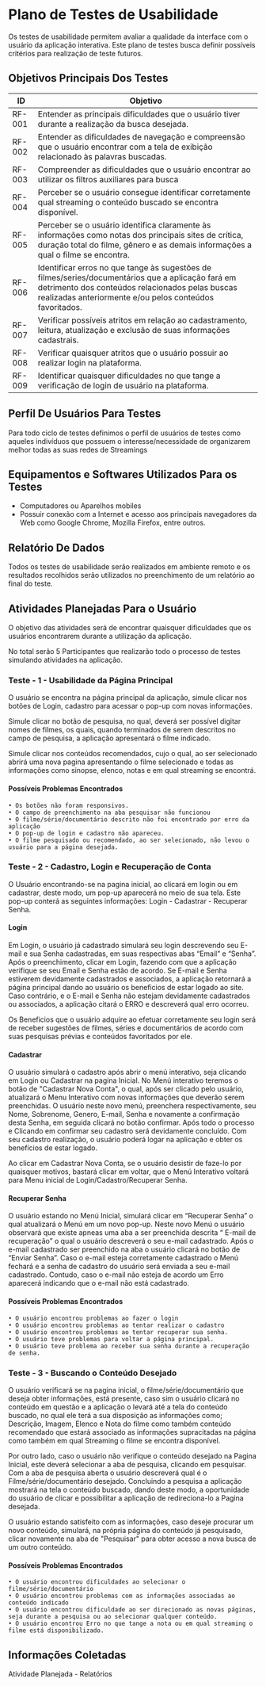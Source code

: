 # Plano de Testes de Usabilidade


Os testes de usabilidade permitem avaliar a qualidade da interface com o usuário da aplicação interativa. Este plano de testes busca definir possíveis critérios para realização de teste futuros.


## Objetivos Principais Dos Testes


|ID    | Objetivo | 
|------|-----------------------------------------|
|RF-001| Entender as principais dificuldades que o usuário tiver durante a realização da busca desejada. |
|RF-002| Entender as dificuldades de navegação e compreensão que o usuário encontrar com a tela de exibição relacionado às palavras buscadas. |
|RF-003| Compreender as dificuldades que o usuário encontrar ao utilizar os filtros auxiliares para busca |
|RF-004| Perceber se o usuário consegue identificar corretamente qual streaming o conteúdo buscado se encontra disponível. |
|RF-005| Perceber se o usuário identifica claramente às informações como notas dos principais sites de crítica, duração total do filme, gênero e as demais informações a qual o filme se encontra. |
|RF-006| Identificar erros no que tange às sugestões de filmes/series/documentários que a aplicação fará em detrimento dos conteúdos relacionados pelas buscas realizadas anteriormente e/ou pelos conteúdos favoritados.  |
|RF-007| Verificar possíveis atritos em relação ao cadastramento, leitura, atualização e exclusão de suas informações cadastrais.  |
|RF-008| Verificar quaisquer atritos que o usuário possuir ao realizar login na plataforma.  |
|RF-009| Identificar quaisquer dificuldades no que tange a verificação de login de usuário na plataforma.  |


## Perfil De Usuários Para Testes


Para todo ciclo de testes definimos o perfil de usuários de testes como aqueles indivíduos que possuem o interesse/necessidade de organizarem melhor todas as suas redes de Streamings


## Equipamentos e Softwares Utilizados Para os Testes


* Computadores ou Aparelhos mobiles
* Possuir conexão com a Internet e acesso aos principais navegadores da Web como Google Chrome, Mozilla Firefox, entre outros.


## Relatório De Dados


Todos os testes de usabilidade serão realizados em ambiente remoto e os resultados recolhidos serão utilizados no preenchimento de um relatório ao final do teste.


## Atividades Planejadas Para o Usuário


O objetivo das atividades será de encontrar quaisquer dificuldades que os usuários encontrarem durante a utilização da aplicação.

No total serão 5 Participantes que realizarão todo o processo de testes simulando atividades na aplicação.


### Teste - 1 - Usabilidade da Página Principal


O usuário se encontra na página principal da aplicação, simule clicar nos botões de Login, cadastro para acessar o pop-up com novas informações.

Simule clicar no botão de pesquisa, no qual, deverá ser possível digitar nomes de filmes, os quais, quando terminados de serem descritos no campo de pesquisa, a aplicação apresentará o filme indicado.

Simule clicar nos conteúdos recomendados, cujo o qual, ao ser selecionado abrirá uma nova pagina apresentando o filme selecionado e todas as informações como sinopse, elenco, notas e em qual streaming se encontrá.


#### Possíveis Problemas Encontrados


    • Os botões não foram responsivos.
    • O campo de preenchimento na aba pesquisar não funcionou 
    • O filme/série/documentário descrito não foi encontrado por erro da aplicação
    • O pop-up de login e cadastro não apareceu.
    • O filme pesquisado ou recomendado, ao ser selecionado, não levou o usuário para a página desejada.


### Teste - 2 - Cadastro, Login e Recuperação de Conta

O Usuário encontrando-se na pagina inicial, ao clicará em login ou em cadastrar, deste modo, um pop-up aparecerá no meio de sua tela. Este pop-up conterá as seguintes informações: Login - Cadastrar - Recuperar Senha.


#### Login 

Em Login, o usuário já cadastrado simulará seu login descrevendo seu E-mail e sua Senha cadastradas, em suas respectivas abas “Email” e “Senha”.  Após o preenchimento, clicar em Login, fazendo com que a aplicação verifique se seu Email e Senha estão de acordo. Se E-mail e Senha estiverem devidamente cadastrados e associados, a aplicação retornará a página principal dando ao usuário os beneficios de estar logado ao site. Caso contrário, e o E-mail e Senha não estejam devidamente cadastrados ou associados, a aplicação citará o ERRO e descreverá qual erro ocorreu.

Os Beneficios que o usuário adquire ao efetuar corretamente seu login será de receber sugestões de filmes, séries e documentários de acordo com suas pesquisas prévias e conteúdos favoritados por ele.


#### Cadastrar

O usuário simulará o cadastro após abrir o menú interativo, seja clicando em Login ou Cadastrar na pagina Inicial. No Menú interativo teremos o botão de "Cadastrar Nova Conta", o qual, após ser clicado pelo usuário, atualizará o Menu Interativo com novas informações que deverão serem preenchidas. O usuário neste novo menú, preenchera respectivamente, seu Nome, Sobrenome, Genero, E-mail, Senha e novamente a confirmação desta Senha, em seguida clicará no botão confirmar. Após todo o processo e Clicando em confirmar seu cadastro será devidamente concluído. Com seu cadastro realização, o usuário poderá logar na aplicação e obter os benefícios de estar logado.

Ao clicar em Cadastrar Nova Conta, se o usuário desistir de faze-lo por quaisquer motivos, bastará clicar em voltar, que o Menú Interativo voltará para Menu inicial de Login/Cadastro/Recuperar Senha.


#### Recuperar Senha

O usuário estando no Menú Inicial, simulará clicar em “Recuperar Senha” o qual atualizará o Menú em um novo pop-up. Neste novo Menú o usuário observará que existe apneas uma aba a ser preenchida descrita “ E-mail de recuperação” o qual o usuário descreverá o seu e-mail cadastrado. Após o e-mail cadastrado ser preenchido na aba o usuário clicará no botão de “Enviar Senha”. Caso o e-mail esteja corretamente cadastrado o Menú fechará e a senha de cadastro do usuário será enviada a seu e-mail cadastrado. Contudo, caso o e-mail não esteja de acordo um Erro aparecerá indicando que o e-mail não está cadastrado.

#### Possíveis Problemas Encontrados

    • O usuário encontrou problemas ao fazer o login
    • O usuário encontrou problemas ao tentar realizar o cadastro
    • O usuário encontrou problemas ao tentar recuperar sua senha.
    • O usuário teve problemas para voltar a página principal.
    • O usuário teve problema ao receber sua senha durante a recuperação de senha.
    
    
### Teste - 3 - Buscando o Conteúdo Desejado

O usuário verificará se na pagina inicial, o filme/série/documentário que deseja obter informações, está presente, caso sim o usuário clicará no conteúdo em questão e a aplicação o levará até a tela do conteúdo buscado, no qual ele terá a sua disposição as informações como; Descrição, Imagem, Elenco e Nota do filme como também conteúdo recomendado que estará associado as informações supracitadas na página como também em qual Streaming o filme se encontra disponível.

Por outro lado, caso o usuário não verifique o conteúdo desejado na Pagina Inicial, este deverá selecionar a aba de pesquisa, clicando em pesquisar. Com a aba de pesquisa aberta o usuário descreverá qual é o Filme/série/documentário desejado. Concluindo a pesquisa a aplicação mostrará na tela o conteúdo buscado, dando deste modo, a oportunidade do usuário de clicar e possibilitar a aplicação de redireciona-lo a Pagina desejada.

O usuário estando satisfeito com as informações, caso deseje procurar um novo conteúdo, simulará, na própria página do conteúdo já pesquisado, clicar novamente na aba de "Pesquisar" para obter acesso a nova busca de um outro conteúdo.

#### Possíveis Problemas Encontrados

    • O usuário encontrou dificuldades ao selecionar o filme/série/documentário
    • O usuário encontrou problemas com as informações associadas ao conteúdo indicado
    • O usuário encontrou dificuldade ao ser direcionado as novas páginas, seja durante a pesquisa ou ao selecionar qualquer conteúdo.
    • O usuário encontrou Erro no que tange a nota ou em qual streaming o filme está disponibilizado.

## Informações Coletadas

Atividade Planejada - Relatórios

